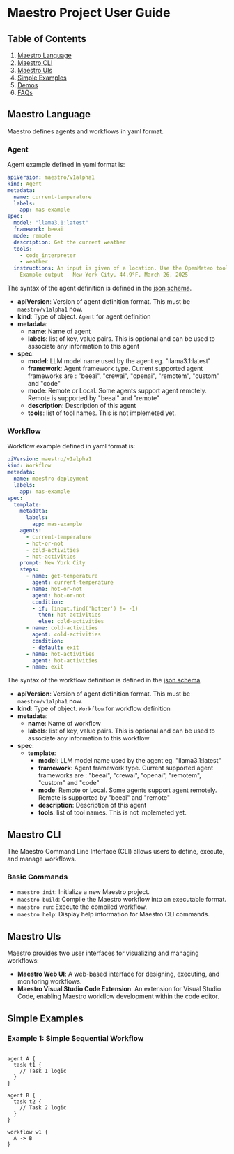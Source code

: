 # Maestro Project User Guide

## Table of Contents
1. [Maestro Language](#maestro-language)
2. [Maestro CLI](#maestro-cli)
3. [Maestro UIs](#maestro-uis)
4. [Simple Examples](#simple-examples)
5. [Demos](#demos)
6. [FAQs](#faqs)

## Maestro Language

Maestro defines agents and workflows in yaml format. 
### Agent
Agent example defined in yaml format is: 
```yaml
apiVersion: maestro/v1alpha1
kind: Agent
metadata:
  name: current-temperature
  labels:
    app: mas-example
spec:
  model: "llama3.1:latest"
  framework: beeai
  mode: remote
  description: Get the current weather
  tools:
    - code_interpreter
    - weather
  instructions: An input is given of a location. Use the OpenMeteo tool to get today's current forecast for the location. Return results in the format - location, temperature in Fahrenheit, and date.
    Example output - New York City, 44.9°F, March 26, 2025
```
The syntax of the agent definition is defined in the [json schema](https://github.com/AI4quantum/maestro/blob/main/schemas/agent_schema.json).

- **apiVersion**: Version of agent definition format.  This must be `maestro/v1alpha1` now.
- **kind**: Type of object. `Agent` for agent definition
- **metadata**:
  - **name**: Name of agent
  - **labels**: list of key, value pairs. This is optional and can be used to associate any information to this agent 
- **spec**:
  - **model**: LLM model name used by the agent  eg. "llama3.1:latest"
  - **framework**: Agent framework type.  Current supported agent frameworks are : "beeai", "crewai", "openai", "remotem", "custom" and "code"
  - **mode**: Remote or Local.  Some agents support agent remotely.  Remote is supported by "beeai" and "remote" 
  - **description**: Description of this agent
  - **tools**: list of tool names. This is not implemeted yet.

### Workflow
Workflow example defined in yaml format is:
```yaml
piVersion: maestro/v1alpha1
kind: Workflow
metadata:
  name: maestro-deployment
  labels:
    app: mas-example
spec:
  template:
    metadata:
      labels:
        app: mas-example
    agents:
      - current-temperature
      - hot-or-not
      - cold-activities
      - hot-activities
    prompt: New York City
    steps:
      - name: get-temperature
        agent: current-temperature
      - name: hot-or-not
        agent: hot-or-not
        condition:
        - if: (input.find('hotter') != -1)
          then: hot-activities
          else: cold-activities
      - name: cold-activities
        agent: cold-activities
        condition:
        - default: exit
      - name: hot-activities
        agent: hot-activities
      - name: exit
```
The syntax of the workflow definition is defined in the [json schema](https://github.com/AI4quantum/maestro/blob/main/schemas/workflow_schema.json).

- **apiVersion**: Version of agent definition format.  This must be `maestro/v1alpha1` now.
- **kind**: Type of object. `Workflow` for workflow definition
- **metadata**:
  - **name**: Name of workflow
  - **labels**: list of key, value pairs. This is optional and can be used to associate any information to this workflow 
- **spec**:
  - **template**:
    - **model**: LLM model name used by the agent  eg. "llama3.1:latest"
    - **framework**: Agent framework type.  Current supported agent frameworks are : "beeai", "crewai", "openai", "remotem", "custom" and "code"
    - **mode**: Remote or Local.  Some agents support agent remotely.  Remote is supported by "beeai" and "remote" 
    - **description**: Description of this agent
    - **tools**: list of tool names. This is not implemeted yet.






## Maestro CLI

The Maestro Command Line Interface (CLI) allows users to define, execute, and manage workflows.

### Basic Commands

- `maestro init`: Initialize a new Maestro project.
- `maestro build`: Compile the Maestro workflow into an executable format.
- `maestro run`: Execute the compiled workflow.
- `maestro help`: Display help information for Maestro CLI commands.

## Maestro UIs

Maestro provides two user interfaces for visualizing and managing workflows:

- **Maestro Web UI**: A web-based interface for designing, executing, and monitoring workflows.
- **Maestro Visual Studio Code Extension**: An extension for Visual Studio Code, enabling Maestro workflow development within the code editor.

## Simple Examples

### Example 1: Simple Sequential Workflow

```maestro
 
agent A {
  task t1 {
    // Task 1 logic
  }
}

agent B {
  task t2 {
    // Task 2 logic
  }
}

workflow w1 {
  A -> B
}
